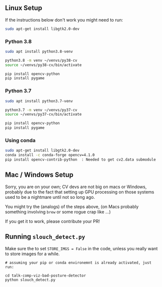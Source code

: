 
## Linux Setup 


If the instructions below don't work you might need to run: 

```bash 
sudo apt-get install libgtk2.0-dev
```


### Python 3.8 

```bash
sudo apt install python3.8-venv

python3.8 -m venv ~/venvs/py38-cv
source ~/venvs/py38-cv/bin/activate

pip install opencv-python
pip install pygame
```


### Python 3.7

```bash
sudo apt install python3.7-venv

python3.7 -m venv ~/venvs/py37-cv
source ~/venvs/py37-cv/bin/activate

pip install opencv-python
pip install pygame
```

### Using conda

```bash
sudo apt-get install libgtk2.0-dev
conda install -c conda-forge opencv=4.1.0
pip install opencv-contrib-python  : Needed to get cv2.data submodule
```


## Mac / Windows Setup

Sorry, you are on your own; CV devs are not big on macs or Windows, probably due to the fact that 
setting up GPU processing on those systems used to be a nightmare until not so long ago. 

You might try the (analogs) of the steps above,  (on Macs probably something involving `brew` or 
some rogue crap like ...) 

If you get it to work, please contribute your PR!


## Running `slouch_detect.py`

Make sure the to set `STORE_IMGS = False` in the code, 
unless you really want to store images for a while.

```
# assuming your pip or conda environemnt is already activated, just run:

cd talk-comp-viz-bad-posture-detector
python slouch_detect.py

```

